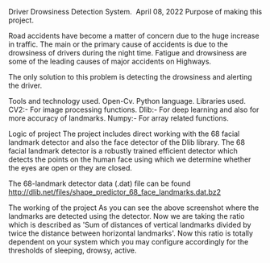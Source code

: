 Driver Drowsiness Detection System.​ ​
April 08, 2022
Purpose​ of making this project.
​ 

Road accidents have become a matter of concern due to the huge increase in traffic. The main or the primary cause of accidents is due to the drowsiness of drivers during the night time. Fatigue and drowsiness are some of the leading causes of major accidents on Highways.

The only solution to this problem is detecting the drowsiness and alerting the driver.

Tools and technology used.
Open-Cv.
Python language.
Libraries used.
CV2:- For image processing functions.
Dlib:- For deep learning and also for more accuracy of landmarks. 
Numpy:- For array related functions.

Logic of project
The project includes direct working with the 68 facial landmark detector and also the face detector of the Dlib library. The 68 facial landmark detector is a robustly trained efficient detector which detects the points on the human face using which we determine whether the eyes are open or they are closed.




The 68-landmark detector data (.dat) file can be found http://dlib.net/files/shape_predictor_68_face_landmarks.dat.bz2 

The working of the project
As you can see the above screenshot where the landmarks are detected using the
detector.
Now we are taking the ratio which is described as 'Sum of distances of vertical landmarks divided by twice the distance between horizontal landmarks'.
Now this ratio is totally dependent on your system which you may configure accordingly for the thresholds of sleeping, drowsy, active.
